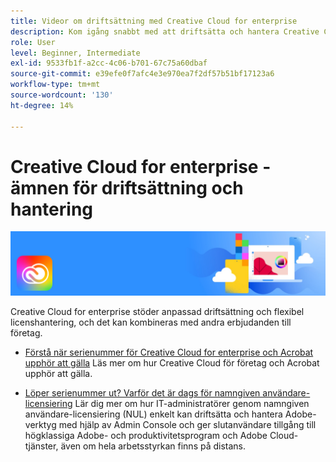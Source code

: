 ```yaml
---
title: Videor om driftsättning med Creative Cloud for enterprise
description: Kom igång snabbt med att driftsätta och hantera Creative Cloud for enterprise-program
role: User
level: Beginner, Intermediate
exl-id: 9533fb1f-a2cc-4c06-b701-67c75a60dbaf
source-git-commit: e39efe0f7afc4e3e970ea7f2df57b51bf17123a6
workflow-type: tm+mt
source-wordcount: '130'
ht-degree: 14%

---
```


# Creative Cloud for enterprise - ämnen för driftsättning och hantering

![Bild för Creative Cloud](../assets/CCEbanner.png)

Creative Cloud for enterprise stöder anpassad driftsättning och flexibel licenshantering, och det kan kombineras med andra erbjudanden till företag.

* [Förstå när serienummer för Creative Cloud for enterprise och Acrobat upphör att gälla](cceserial.md)
Läs mer om hur Creative Cloud för företag och Acrobat upphör att gälla.

* [Löper serienummer ut? Varför det är dags för namngiven användare-licensiering](nameduserlicensing.md)
Lär dig mer om hur IT-administratörer genom namngiven användare-licensiering (NUL) enkelt kan driftsätta och hantera Adobe-verktyg med hjälp av Admin Console och ger slutanvändare tillgång till högklassiga Adobe- och produktivitetsprogram och Adobe Cloud-tjänster, även om hela arbetsstyrkan finns på distans.
